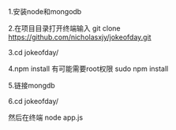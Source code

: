 1.安装node和mongodb

2.在项目目录打开终端输入
git clone https://github.com/nicholasxjy/jokeofday.git

3.cd jokeofday/

4.npm install 有可能需要root权限 sudo npm install

5.链接mongdb

6.cd jokeofday/

然后在终端 node app.js
